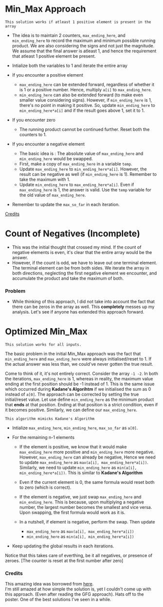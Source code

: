 # Min_Max Approach
    This solution works if atleast 1 positive element is present in the array

* The idea is to maintain 2 counters, `max_ending_here`, and `min_ending_here` to record the maximum and minimum possible running product. We are also considering the signs and not just the magnitude. We assume that the final answer is atleast 1, and hence the requirement that atleast 1 positive element be present.
* Intialize both the variables to 1 and iterate the entire array
* If you encounter a positive element
   * `max_ending_here` can be extended forward, regardless of whether it is 1 or a positive number. Hence, multiply `a[i]` to `max_ending_here`.
   * `min_ending_here` can also be extended forward (to make even smaller value considering signs). However, if `min_ending_here` is 1, there's no point in making it positive. So, update `min_ending_here` to `min_ending_here*a[i]` and if the result goes above 1, set it to 1. 

* If you encounter zero
    * The running product cannot be continued further. Reset both the counters to 1.

* If you encounter a negative element
    * The basic idea is : The absolute value of `max_ending_here` and `min_ending_here` would be swapped.
    * First, make a copy of `max_ending_here` in a variable `temp`. 
    * Update `max_ending_here` to `min_ending_here*a[i]`. However, the result can be negative as well (if `min_ending_here` is 1). Remember to take the maximum with 1.
    * Update `min_ending_here` to `max_ending_here*a[i]`. Even if `max_ending_here` is 1, the answer is valid. Use the `temp` variable for the old value of `max_ending_here`.

* Remember to update the `max_so_far` in each iteration.

[Credits](https://www.geeksforgeeks.org/maximum-product-subarray/)

# Count of Negatives (Incomplete)

* This was the initial thought that crossed my mind. If the count of negative elements is even, it's clear that the entire array would be the answer. 
* However, if the count is odd, we have to leave out one terminal element. The terminal element can be from both sides. We iterate the array in both directions, neglecting the first negative element we encounter, and accumulate the product and take the maximum of both.

### Problem

* While thinking of this approach, I did not take into account the fact that there can be zeros in the array as well. This **completely** messes up my analysis. Let's see if anyone has extended this approach forward.


# Optimized Min_Max

    This solution works for all inputs.

The basic problem in the initial Min_Max approach was the fact that `min_ending_here` and `max_ending_here` were always initialised/reset to 1. If the actual answer was less than, we could've never gotten the true result.

Come to think of it, it's not entirely correct. Consider the array `-1 -2`. In both the iterations, `max_ending_here` is 1, whereas in reality, the maximum value ending at the first position should be -1 instead of 1. This is the same issue which occurred during **Kadane's Algorihtm** if we initialised the sum as 0 instead of `a[0]`.
The approach can be corrected by setting the true initial/reset value. Let use define `min_ending_here` as the minimum product that **ends** at that position. Ending at that position is a strict condition, even if it becomes positive. Similarly, we can define our `max_ending_here`.

    This algorithm mimicks Kadane's Algorithm

* Intialize `max_ending_here`, `min_ending_here`, `max_so_far` as `a[0]`.

* For the remaining n-1 elements

    * If the element is positive, we know that it would make `max_ending_here` more positive and `min_ending_here` more negative. However, `max_ending_here` can already be negative, Hence we need to update `max_ending_here` as `max(a[i], max_ending_here*a[i])`. Similarly, we need to update `min_ending_here` as `min(a[i], min_ending_here*a[i])`. This is similar to **Kadane's Algorithm**

    * Even if the current element is 0, the same formula would reset both to zero (which is correct).

    * If the element is negative, we just swap `max_ending_here` and `min_ending_here`. This is because, upon multiplying a negative number, the largest number becomes the smallest and vice versa. Upon swapping, the first formula would work as it is.

    * In a nutshell, if element is negative, perform the swap. Then update 
        * `max_ending_here` as `max(a[i], max_ending_here*a[i])`
        * `min_ending_here` as `min(a[i], min_ending_here*a[i])`

* Keep updating the global results in each iterations.

Notice that this takes care of everthing, be it all negatives, or presence of zeroes. [The counter is reset at the first number after zero]

### Credits   

This amazing idea was borrowed from [here](https://leetcode.com/problems/maximum-product-subarray/discuss/48230/Possibly-simplest-solution-with-O(n)-time-complexity).   
I'm still amazed at how simple the solution is, yet I couldn't come up with this approach. (Even after reading the GFG approach). Hats off to the poster. One of the best solutions I've seen in a while.
